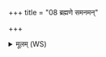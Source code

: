 +++
title = "08 ब्रह्मणे समनमन्"

+++
<details><summary>मूलम् (WS)</summary>

ब्रह्मणे समनमन् तस्मै ब्रह्मचारिभिः समनमन्।  
यथा ब्रह्मणे ब्रह्मचारिभिः समनमन्नेवा मह्यं सन्नमः सं नमन्तु।  
वित्तिं भूतिं पुष्टिं पशून् ब्रह्म ब्राह्मणवर्चसम् ।  
सं नतय स्थ सं मे नमत स्वाहा ॥ ७ ॥
</details>